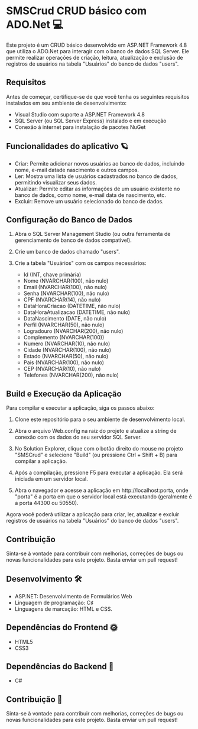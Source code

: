 # SMSCrud CRUD básico com ADO.Net 💻

Este projeto é um CRUD básico desenvolvido em ASP.NET Framework 4.8 que utiliza o ADO.Net para interagir com o banco de dados SQL Server. Ele permite realizar operações de criação, leitura, atualização e exclusão de registros de usuários na tabela "Usuários" do banco de dados "users".

## Requisitos

Antes de começar, certifique-se de que você tenha os seguintes requisitos instalados em seu ambiente de desenvolvimento:

- Visual Studio com suporte a ASP.NET Framework 4.8
- SQL Server (ou SQL Server Express) instalado e em execução
- Conexão à internet para instalação de pacotes NuGet

## Funcionalidades do aplicativo 🪐
- Criar: Permite adicionar novos usuários ao banco de dados, incluindo nome, e-mail datade nascimento e outros campos.
- Ler: Mostra uma lista de usuários cadastrados no banco de dados, permitindo visualizar seus dados.
- Atualizar: Permite editar as informações de um usuário existente no banco de dados, como nome, e-mail data de nascimento, etc.
- Excluir: Remove um usuário selecionado do banco de dados.

## Configuração do Banco de Dados

1. Abra o SQL Server Management Studio (ou outra ferramenta de gerenciamento de banco de dados compatível).

2. Crie um banco de dados chamado "users".

3. Crie a tabela "Usuários" com os campos necessários:
   - Id (INT, chave primária)
   - Nome (NVARCHAR(100), não nulo)
   - Email (NVARCHAR(100), não nulo)
   - Senha (NVARCHAR(100), não nulo)
   - CPF (NVARCHAR(14), não nulo)
   - DataHoraCriacao (DATETIME, não nulo)
   - DataHoraAtualizacao (DATETIME, não nulo)
   - DataNascimento (DATE, não nulo)
   - Perfil (NVARCHAR(50), não nulo)
   - Logradouro (NVARCHAR(200), não nulo)
   - Complemento (NVARCHAR(100))
   - Numero (NVARCHAR(10), não nulo)
   - Cidade (NVARCHAR(100), não nulo)
   - Estado (NVARCHAR(50), não nulo)
   - Pais (NVARCHAR(100), não nulo)
   - CEP (NVARCHAR(10), não nulo)
   - Telefones (NVARCHAR(200), não nulo)

## Build e Execução da Aplicação

Para compilar e executar a aplicação, siga os passos abaixo:

1. Clone este repositório para o seu ambiente de desenvolvimento local.

2. Abra o arquivo Web.config na raiz do projeto e atualize a string de conexão com os dados do seu servidor SQL Server.

3. No Solution Explorer, clique com o botão direito do mouse no projeto "SMSCrud" e selecione "Build" (ou pressione Ctrl + Shift + B) para compilar a aplicação.

4. Após a compilação, pressione F5 para executar a aplicação. Ela será iniciada em um servidor local.

5. Abra o navegador e acesse a aplicação em http://localhost:porta, onde "porta" é a porta em que o servidor local está executando (geralmente é a porta 44300 ou 50550).

Agora você poderá utilizar a aplicação para criar, ler, atualizar e excluir registros de usuários na tabela "Usuários" do banco de dados "users".

## Contribuição
Sinta-se à vontade para contribuir com melhorias, correções de bugs ou novas funcionalidades para este projeto. Basta enviar um pull request!


## Desenvolvimento 🛠️
- ASP.NET: Desenvolvimento de Formulários Web
- Linguagem de programação: C♯
- Linguagens de marcação: HTML e CSS.

## Dependências do Frontend 🌞
- HTML5
- CSS3 

## Dependências do Backend 🌚
- C#

## Contribuição 🤝
Sinta-se à vontade para contribuir com melhorias, correções de bugs ou novas funcionalidades para este projeto. Basta enviar um pull request!
